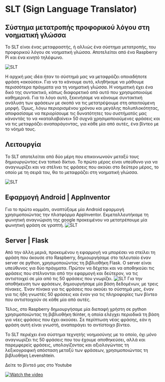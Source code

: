 # SLT (Sign Language Translator)
## Σύστημα μετατροπής προφορικού λόγου στη νοηματική γλώσσα
Το SLT είναι ένας μεταφραστής, ή αλλιώς ένα σύστημα μετατροπής, του προφορικού λόγου σε νοηματική γλώσσα. Αποτελείται από ένα Raspberry Pi και ένα κινητό τηλέφωνο. 

![SLT](https://github.com/primesteam/SignLanguageTranslator/blob/main/photos/slt.png?raw=true)

Η αρχική μας ιδέα ήταν το σύστημά μας να μεταφράζει οποιαδήποτε φράση «ακούσει». Για να το κάνουμε αυτό, κληθήκαμε να μάθουμε περισσότερα πράγματα για τη νοηματική γλώσσα. Η νοηματική έχει ένα δικό της συντακτικό, κάπως διαφορετικό από αυτό που χρησιμοποιούμε καθημερινά. Για το λόγο αυτό, ξεκινήσαμε να κάνουμε συντακτική ανάλυση των φράσεων με σκοπό να τις μετατρέψουμε στη απαιτούμενη μορφή. Όμως, λόγω περιορισμένου χρόνου και μεγάλης πολυπλοκότητας, αποφασίσαμε να περιορίσουμε τις δυνατότητες του συστήματός μας κάνοντάς το να «καταλαβαίνει» 50 συχνά χρησιμοποιούμενες φράσεις και να τις μεταφράζει αναπαράγοντας, για κάθε μία από αυτές, ένα βίντεο με το νόημά τους.

## Λειτουργία
Το SLT αποτελείται από δύο μέρη που επικοινωνούν μεταξύ τους δημιουργώντας ένα τοπικό δίκτυο. Το πρώτο μέρος είναι υπεύθυνο για να αναγνωρίζει και να στέλνει τις φράσεις που ακούει στο δεύτερο μέρος, το οποίο με τη σειρά του, θα το μεταφράζει στη νοηματική γλώσσα.

![SLT](https://github.com/primesteam/SignLanguageTranslator/blob/main/photos/local.png?raw=true)

## Εφαρμογή Android | AppInventor
Για το πρώτο κομμάτι, αναπτύξαμε μία Android εφαρμογή χρησιμοποιώντας την πλατφόρμα AppInventor. Εκμεταλλευτήκαμε τη φωνητική αναγνώριση της google προκειμένου να μετατρέπουμε μία φωνητική φράση σε γραπτή. 
![SLT](https://github.com/primesteam/SignLanguageTranslator/blob/main/photos/blocks.png?raw=true)

## Server | Flask
Από την άλλη μεριά, προκειμένου η εφαρμογή να μπορέσει να στείλει τη φράση που άκουσε στο Raspberry, δημιουργήσαμε στο τελευταίο έναν server σε python, χρησιμοποιώντας τη βιβλιοθήκη Flask. Ο server είναι υπεύθυνος για δύο πράγματα. Πρώτον να δέχεται και να αποθηκεύει τις φράσεις που στέλνονται από την εφαρμογή και δεύτερον, να τις αντιστοιχεί σε μία από τις 50 φράσεις που γνωρίζει. 
![SLT](https://github.com/primesteam/SignLanguageTranslator/blob/main/photos/components.png?raw=true)
Για την αποθήκευση των φράσεων, δημιουργήσαμε μία βάση δεδομένων, με τρεις πίνακες. Έναν πίνακα για τις φράσεις που ακούει το σύστημά μας, έναν για τις ήδη γνωστές 50 φράσεις και έναν για τις πληροφορίες των βίντεο που αντιστοιχούν σε κάθε μία από αυτές.

Τέλος, στο Raspberry δημιουργήσαμε μία διεπαφή χρήστη σε python χρησιμοποιώντας τη βιβλιοθήκη tkinter, η οποία ελέγχει περιοδικά τη βάση για νέες φράσεις που έχει ακούσει. Σε περίπτωση νέας φράσης, εάν η φράση αυτή είναι γνωστή, αναπαράγει το αντίστοιχο βίντεο.

Το SLT περιέχει ένα σύστημα τεχνητής νοημοσύνης με το οποίο, όχι μόνο αναγνωρίζει τις 50 φράσεις που του έχουμε αποθηκεύσει, αλλά και παρεμφερείς φράσεις, υπολογίζοντας και αξιολογώντας τη λεξικογραφική απόσταση μεταξύ των φράσεων, χρησιμοποιώντας τη βιβλιοθήκη Levenshtein.

Δείτε το βίντεό μας στο Youtube

[![Watch the video](https://github.com/primesteam/SignLanguageTranslator/blob/main/photos/yt_thumb.jpg?raw=true)](https://www.youtube.com/watch?v=ctytF_5SdME)
